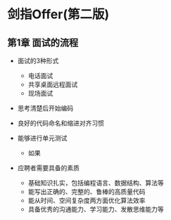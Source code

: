 # 剑指Offer(第二版)

## 第1章 面试的流程

- 面试的3种形式
  - 电话面试
  - 共享桌面远程面试
  - 现场面试

- 思考清楚后开始编码
- 良好的代码命名和缩进对齐习惯
- 能够进行单元测试
  - 如果

- 应聘者需要具备的素质
  - 基础知识扎实，包括编程语言、数据结构、算法等
  - 能写出正确的、完整的、鲁棒的高质量代码
  - 能从时间、空间复杂度两方面优化算法效率
  - 具备优秀的沟通能力、学习能力、发散思维能力等
